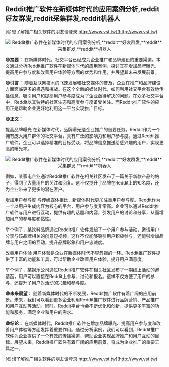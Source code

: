 ## **Reddit推广软件在新媒体时代的应用案例分析,**reddit**好友群发,**reddit**采集群发,**reddit**机器人**

[😍想了解推广相关软件的朋友请登录 http://www.vst.tw](http://www.vst.tw)

 <center><img src="https://vst.tw/MP4/tuiguang/png/0.png" alt="Reddit推广软件在新媒体时代的应用案例分析,**reddit**好友群发,**reddit**采集群发,**reddit**机器人"></center>

**😄摘要：**
在新媒体时代，社交平台已经成为企业推广和品牌建设的重要渠道。本文通过分析Reddit推广软件在新媒体时代的应用案例，探讨其在增加品牌曝光、提高用户参与度和改善用户体验等方面的优势和作用，并展望其未来发展前景。

**😄引言：**
随着互联网技术的飞速发展和社交媒体的普及，企业在推广和品牌建设方面面临更多的机遇和挑战。在这个全新的媒体时代，如何利用社交平台有效地传播信息、吸引用户和提高用户参与度成为了企业亟待解决的问题。在众多社交平台中，Reddit以其独特的社区生态和高度参与度备受关注。而Reddit推广软件的应用正是帮助企业更好地利用这一平台实现推广目标。

**😄正文：**

提高品牌曝光 在新媒体时代，品牌曝光是企业推广的首要任务。Reddit作为一个拥有庞大用户群体的社交平台，具有广泛的影响力和用户参与度。通过Reddit推广软件，企业可以选择精准的目标受众，将品牌信息推送给感兴趣的用户，实现更高的曝光率。

 <center><img src="https://vst.tw/MP4/tuiguang/png/6.png" alt="Reddit推广软件在新媒体时代的应用案例分析,**reddit**好友群发,**reddit**采集群发,**reddit**机器人"></center>

例如，某家电企业通过Reddit推广软件在相关社区发布了一篇关于新款产品的帖子，得到了大量用户的关注和回复。这不仅提升了品牌在Reddit上的知名度，还为企业带来了更多的潜在客户。

增加用户参与度 与传统媒体相比，新媒体时代更加注重用户参与度。Reddit作为一个以用户生成内容为核心的平台，用户参与度非常高。企业可以通过Reddit推广软件与用户进行互动，提供有趣的话题和内容，引发用户的讨论和分享，从而增加用户的参与度和黏性。

举个例子，某饮料品牌通过Reddit推广软件发起了一个用户参与活动，邀请用户分享与该品牌相关的创意短视频。这样不仅能够吸引用户积极参与，还能够增加品牌与用户之间的互动，提升品牌形象和用户忠诚度。

改善用户体验 用户体验是企业在新媒体时代不容忽视的一环。Reddit推广软件提供了丰富的功能和工具，可以帮助企业改善用户体验，提升用户满意度。

举个例子，某娱乐公司通过Reddit推广软件在相关社区发布了一期线上活动的邀请函，用户可以直接在Reddit上参与、讨论和报名。这样不仅方便了用户的参与，还提升了用户对活动的兴趣和参与度。

**😄未来展望：**
随着新媒体时代的不断发展，Reddit推广软件有着广阔的应用前景。未来，我们可以看到更多企业利用Reddit推广软件进行品牌营销、产品推广和用户互动等活动。同时，Reddit平台也会不断优化和创新，提供更多丰富的功能和服务，满足企业和用户的需求。

**😄结论：**
在新媒体时代，Reddit推广软件在增加品牌曝光、提高用户参与度和改善用户体验等方面发挥着重要作用。通过分析案例，我们可以看到，Reddit推广软件为企业提供了一个有效的传播渠道，帮助企业实现品牌推广和用户互动的目标。展望未来，Reddit推广软件有着广阔的应用前景，将成为企业推广的重要工具之一。

[😍想了解推广相关软件的朋友请登录 http://www.vst.tw](http://www.vst.tw)



